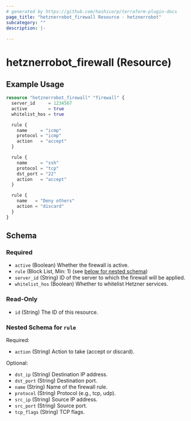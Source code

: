 ```yaml
---
# generated by https://github.com/hashicorp/terraform-plugin-docs
page_title: "hetznerrobot_firewall Resource - hetznerrobot"
subcategory: ""
description: |-
  
---
```


# hetznerrobot_firewall (Resource)



## Example Usage

```terraform
resource "hetznerrobot_firewall" "firewall" {
  server_id     = 1234567
  active        = true
  whitelist_hos = true

  rule {
    name     = "icmp"
    protocol = "icmp"
    action   = "accept"
  }

  rule {
    name     = "ssh"
    protocol = "tcp"
    dst_port = "22"
    action   = "accept"
  }

  rule {
    name   = "Deny others"
    action = "discard"
  }
}
```

<!-- schema generated by tfplugindocs -->
## Schema

### Required

- `active` (Boolean) Whether the firewall is active.
- `rule` (Block List, Min: 1) (see [below for nested schema](#nestedblock--rule))
- `server_id` (String) ID of the server to which the firewall will be applied.
- `whitelist_hos` (Boolean) Whether to whitelist Hetzner services.

### Read-Only

- `id` (String) The ID of this resource.

<a id="nestedblock--rule"></a>
### Nested Schema for `rule`

Required:

- `action` (String) Action to take (accept or discard).

Optional:

- `dst_ip` (String) Destination IP address.
- `dst_port` (String) Destination port.
- `name` (String) Name of the firewall rule.
- `protocol` (String) Protocol (e.g., tcp, udp).
- `src_ip` (String) Source IP address.
- `src_port` (String) Source port.
- `tcp_flags` (String) TCP flags.
